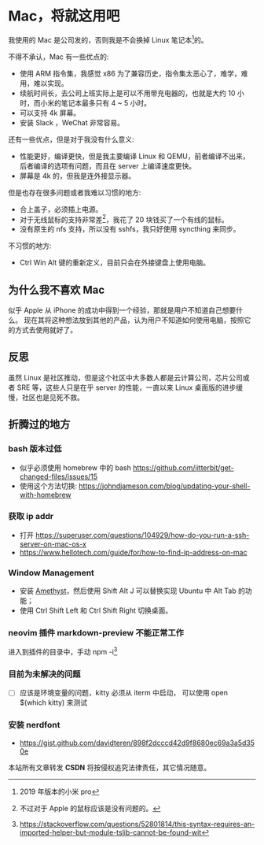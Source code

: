 # Mac，将就这用吧

我使用的 Mac 是公司发的，否则我是不会换掉 Linux 笔记本[^1]的。

不得不承认，Mac 有一些优点的:
- 使用 ARM 指令集，我感觉 x86 为了兼容历史，指令集太恶心了，难学，难用，难以实现。
- 续航时间长，去公司上班实际上是可以不用带充电器的，也就是大约 10 小时，而小米的笔记本最多只有 4 ~ 5 小时。
- 可以支持 4k 屏幕。
- 安装 Slack ，WeChat 非常容易。

还有一些优点，但是对于我没有什么意义:
- 性能更好，编译更快，但是我主要编译 Linux 和 QEMU，前者编译不出来，后者编译的选项有问题，而且在 server 上编译速度更快。
- 屏幕是 4k 的，但我是连外接显示器。

但是也存在很多问题或者我难以习惯的地方:
- 合上盖子，必须插上电源。
- 对于无线鼠标的支持非常差[^2]，我花了 20 块钱买了一个有线的鼠标。
- 没有原生的 nfs 支持，所以没有 sshfs，我只好使用 syncthing 来同步。

不习惯的地方:
- Ctrl Win Alt 键的重新定义，目前只会在外接键盘上使用电脑。

## 为什么我不喜欢 Mac
似乎 Apple 从 iPhone 的成功中得到一个经验，那就是用户不知道自己想要什么。
现在其将这种想法放到其他的产品，认为用户不知道如何使用电脑，按照它的方式去使用就好了。

## 反思
虽然 Linux 是社区推动，但是这个社区中大多数人都是云计算公司，芯片公司或者 SRE 等，这些人只是在乎 server 的性能，一直以来 Linux 桌面版的进步缓慢，社区也是见死不救。

## 折腾过的地方

###  bash 版本过低
- 似乎必须使用 homebrew 中的 bash https://github.com/jitterbit/get-changed-files/issues/15
- 使用这个方法切换: https://johndjameson.com/blog/updating-your-shell-with-homebrew

### 获取 ip addr
- 打开 https://superuser.com/questions/104929/how-do-you-run-a-ssh-server-on-mac-os-x
- https://www.hellotech.com/guide/for/how-to-find-ip-address-on-mac

### Window Management
- 安装 [Amethyst](https://github.com/ianyh/Amethyst)，然后使用 Shift Alt J 可以替换实现 Ubuntu 中 Alt Tab 的功能；
- 使用 Ctrl Shift Left 和 Ctrl Shift Right 切换桌面。

### neovim 插件 markdown-preview 不能正常工作
进入到插件的目录中，手动 npm -i[^3]

### 目前为未解决的问题
- [ ] 应该是环境变量的问题，kitty 必须从 iterm 中启动， 可以使用 open $(which kitty) 来测试

### 安装 nerdfont
- https://gist.github.com/davidteren/898f2dcccd42d9f8680ec69a3a5d350e

[^1]: 2019 年版本的小米 pro
[^2]: 不过对于 Apple 的鼠标应该是没有问题的。
[^3]: https://stackoverflow.com/questions/52801814/this-syntax-requires-an-imported-helper-but-module-tslib-cannot-be-found-wit

<script src="https://giscus.app/client.js"
        data-repo="martins3/martins3.github.io"
        data-repo-id="MDEwOlJlcG9zaXRvcnkyOTc4MjA0MDg="
        data-category="Show and tell"
        data-category-id="MDE4OkRpc2N1c3Npb25DYXRlZ29yeTMyMDMzNjY4"
        data-mapping="pathname"
        data-reactions-enabled="1"
        data-emit-metadata="0"
        data-theme="light"
        data-lang="zh-CN"
        crossorigin="anonymous"
        async>
</script>

本站所有文章转发 **CSDN** 将按侵权追究法律责任，其它情况随意。
